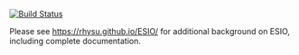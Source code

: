 [![Build Status](https://travis-ci.com/RhysU/ESIO.svg?branch=master)](https://travis-ci.com/github/RhysU/ESIO)

Please see https://rhysu.github.io/ESIO/
for additional background on ESIO, including complete documentation.
